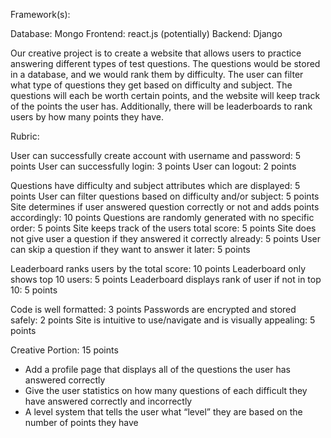 Framework(s):

Database: Mongo
Frontend: react.js (potentially)
Backend: Django

Our creative project is to create a website that allows users to practice answering different types of test questions. The questions would be stored in a database, and we would rank them by difficulty. The user can filter what type of questions they get based on difficulty and subject. The questions will each be worth certain points, and the website will keep track of the points the user has. Additionally, there will be leaderboards to rank users by how many points they have. 

Rubric: 

User can successfully create account with username and password: 5 points 
User can successfully login: 3 points
User can logout: 2 points 

Questions have difficulty and subject attributes which are displayed: 5 points 
User can filter questions based on difficulty and/or subject: 5 points 
Site determines if user answered question correctly or not and adds points accordingly: 10 points 
Questions are randomly generated with no specific order: 5 points 
Site keeps track of the users total score: 5 points 
Site does not give user a question if they answered it correctly already: 5 points 
User can skip a question if they want to answer it later: 5 points 

Leaderboard ranks users by the total score: 10 points 
Leaderboard only shows top 10 users: 5 points
Leaderboard displays rank of user if not in top 10: 5 points 

Code is well formatted: 3 points 
Passwords are encrypted and stored safely: 2 points
Site is intuitive to use/navigate and is visually appealing: 5 points 

Creative Portion: 15 points 
-	Add a profile page that displays all of the questions the user has answered correctly
-	Give the user statistics on how many questions of each difficult they have answered correctly and incorrectly 
-	A level system that tells the user what “level” they are based on the number of points they have 
